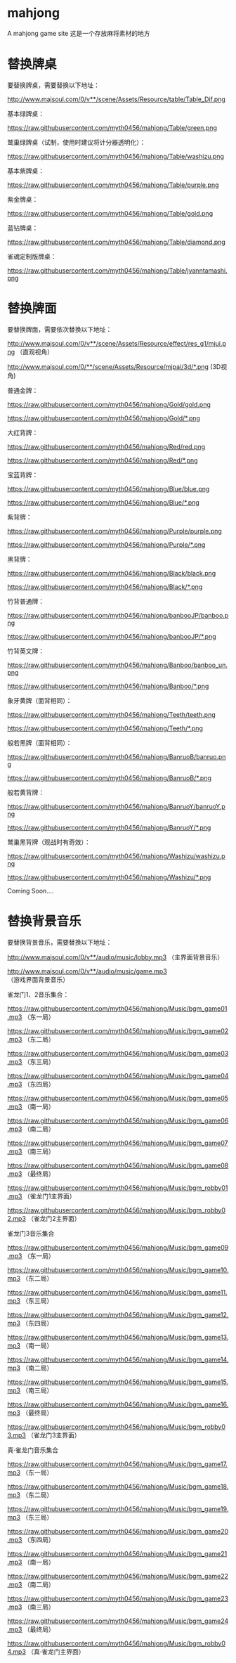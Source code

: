 # mahjong
A mahjong game site
这是一个存放麻将素材的地方

# 替换牌桌
要替换牌桌，需要替换以下地址：

http://www.majsoul.com/0/v**/scene/Assets/Resource/table/Table_Dif.png

基本绿牌桌：

https://raw.githubusercontent.com/myth0456/mahjong/Table/green.png

鹫巢绿牌桌（试制，使用时建议将计分器透明化）：

https://raw.githubusercontent.com/myth0456/mahjong/Table/washizu.png

基本紫牌桌：

https://raw.githubusercontent.com/myth0456/mahjong/Table/purple.png

紫金牌桌：

https://raw.githubusercontent.com/myth0456/mahjong/Table/gold.png

蓝钻牌桌：

https://raw.githubusercontent.com/myth0456/mahjong/Table/diamond.png

雀魂定制版牌桌：

https://raw.githubusercontent.com/myth0456/mahjong/Table/jyanntamashi.png

# 替换牌面
要替换牌面，需要依次替换以下地址：

http://www.majsoul.com/0/v**/scene/Assets/Resource/effect/res_g1/mjui.png （直观视角）

http://www.majsoul.com/0/**/scene/Assets/Resource/mjpai/3d/*.png (3D视角)

普通金牌：

https://raw.githubusercontent.com/myth0456/mahjong/Gold/gold.png

https://raw.githubusercontent.com/myth0456/mahjong/Gold/*.png

大红背牌：

https://raw.githubusercontent.com/myth0456/mahjong/Red/red.png

https://raw.githubusercontent.com/myth0456/mahjong/Red/*.png

宝蓝背牌：

https://raw.githubusercontent.com/myth0456/mahjong/Blue/blue.png

https://raw.githubusercontent.com/myth0456/mahjong/Blue/*.png

紫背牌：

https://raw.githubusercontent.com/myth0456/mahjong/Purple/purple.png

https://raw.githubusercontent.com/myth0456/mahjong/Purple/*.png

黑背牌：

https://raw.githubusercontent.com/myth0456/mahjong/Black/black.png

https://raw.githubusercontent.com/myth0456/mahjong/Black/*.png

竹背普通牌：

https://raw.githubusercontent.com/myth0456/mahjong/banbooJP/banboo.png

https://raw.githubusercontent.com/myth0456/mahjong/banbooJP/*.png

竹背英文牌：

https://raw.githubusercontent.com/myth0456/mahjong/Banboo/banboo_un.png

https://raw.githubusercontent.com/myth0456/mahjong/Banboo/*.png

象牙黄牌（面背相同）：

https://raw.githubusercontent.com/myth0456/mahjong/Teeth/teeth.png

https://raw.githubusercontent.com/myth0456/mahjong/Teeth/*.png

般若黑牌（面背相同）：

https://raw.githubusercontent.com/myth0456/mahjong/BanruoB/banruo.png

https://raw.githubusercontent.com/myth0456/mahjong/BanruoB/*.png

般若黄背牌：

https://raw.githubusercontent.com/myth0456/mahjong/BanruoY/banruoY.png

https://raw.githubusercontent.com/myth0456/mahjong/BanruoY/*.png

鹫巢黑背牌（观战时有奇效）：

https://raw.githubusercontent.com/myth0456/mahjong/Washizu/washizu.png

https://raw.githubusercontent.com/myth0456/mahjong/Washizu/*.png

Coming Soon....

# 替换背景音乐
要替换背景音乐，需要替换以下地址：

http://www.majsoul.com/0/v**/audio/music/lobby.mp3 （主界面背景音乐）

http://www.majsoul.com/0/v**/audio/music/game.mp3 （游戏界面背景音乐）

雀龙门1、2音乐集合：

https://raw.githubusercontent.com/myth0456/mahjong/Music/bgm_game01.mp3 （东一局）

https://raw.githubusercontent.com/myth0456/mahjong/Music/bgm_game02.mp3 （东二局）

https://raw.githubusercontent.com/myth0456/mahjong/Music/bgm_game03.mp3 （东三局）

https://raw.githubusercontent.com/myth0456/mahjong/Music/bgm_game04.mp3 （东四局）

https://raw.githubusercontent.com/myth0456/mahjong/Music/bgm_game05.mp3 （南一局）

https://raw.githubusercontent.com/myth0456/mahjong/Music/bgm_game06.mp3 （南二局）

https://raw.githubusercontent.com/myth0456/mahjong/Music/bgm_game07.mp3 （南三局）

https://raw.githubusercontent.com/myth0456/mahjong/Music/bgm_game08.mp3 （最终局）

https://raw.githubusercontent.com/myth0456/mahjong/Music/bgm_robby01.mp3 （雀龙门1主界面）

https://raw.githubusercontent.com/myth0456/mahjong/Music/bgm_robby02.mp3 （雀龙门2主界面）

雀龙门3音乐集合

https://raw.githubusercontent.com/myth0456/mahjong/Music/bgm_game09.mp3 （东一局）

https://raw.githubusercontent.com/myth0456/mahjong/Music/bgm_game10.mp3 （东二局）

https://raw.githubusercontent.com/myth0456/mahjong/Music/bgm_game11.mp3 （东三局）

https://raw.githubusercontent.com/myth0456/mahjong/Music/bgm_game12.mp3 （东四局）

https://raw.githubusercontent.com/myth0456/mahjong/Music/bgm_game13.mp3 （南一局）

https://raw.githubusercontent.com/myth0456/mahjong/Music/bgm_game14.mp3 （南二局）

https://raw.githubusercontent.com/myth0456/mahjong/Music/bgm_game15.mp3 （南三局）

https://raw.githubusercontent.com/myth0456/mahjong/Music/bgm_game16.mp3 （最终局）

https://raw.githubusercontent.com/myth0456/mahjong/Music/bgm_robby03.mp3 （雀龙门3主界面）

真·雀龙门音乐集合

https://raw.githubusercontent.com/myth0456/mahjong/Music/bgm_game17.mp3 （东一局）

https://raw.githubusercontent.com/myth0456/mahjong/Music/bgm_game18.mp3 （东二局）

https://raw.githubusercontent.com/myth0456/mahjong/Music/bgm_game19.mp3 （东三局）

https://raw.githubusercontent.com/myth0456/mahjong/Music/bgm_game20.mp3 （东四局）

https://raw.githubusercontent.com/myth0456/mahjong/Music/bgm_game21.mp3 （南一局）

https://raw.githubusercontent.com/myth0456/mahjong/Music/bgm_game22.mp3 （南二局）

https://raw.githubusercontent.com/myth0456/mahjong/Music/bgm_game23.mp3 （南三局）

https://raw.githubusercontent.com/myth0456/mahjong/Music/bgm_game24.mp3 （最终局）

https://raw.githubusercontent.com/myth0456/mahjong/Music/bgm_robby04.mp3 （真·雀龙门主界面）
